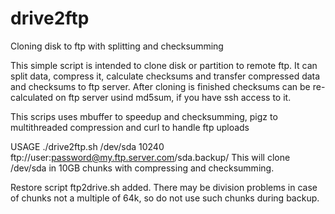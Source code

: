 # drive2ftp
Cloning disk to ftp with splitting and checksumming

This simple script is intended to clone disk or partition to remote ftp. It can split data, compress it, calculate checksums and transfer compressed data and checksums to ftp server. 
After cloning is finished checksums can be re-calculated on ftp server usind md5sum, if you have ssh access to it.

This scrips uses mbuffer to speedup and checksumming, pigz to multithreaded compression and curl to handle ftp uploads

USAGE
./drive2ftp.sh /dev/sda 10240 ftp://user:password@my.ftp.server.com/sda.backup/
This will clone /dev/sda in 10GB chunks with compressing and checksumming. 

Restore script ftp2drive.sh added. There may be division problems in case of chunks not a multiple of 64k, so do not use such chunks during backup.
